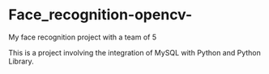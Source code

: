 # Face_recognition-opencv-

My face recognition project with a team of 5

This is a project involving the integration of MySQL with Python and Python Library.
